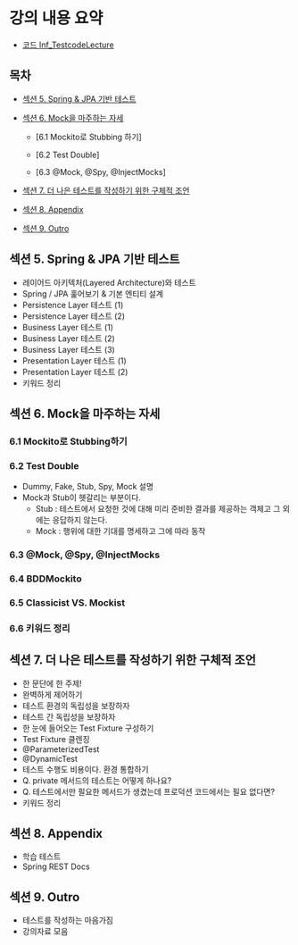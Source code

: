 # 강의 내용 요약

- [코드 Inf_TestcodeLecture](https://github.com/koratoo/Inf_TestcodeLecture.git)

## 목차

- [섹션 5. Spring & JPA 기반 테스트](#섹션-5-spring--jpa-기반-테스트)

- [섹션 6. Mock을 마주하는 자세](#섹션-6-mock을-마주하는-자세)

  - [6.1 Mockito로 Stubbing 하기]

  - [6.2 Test Double]

  - [6.3 @Mock, @Spy, @InjectMocks]

- [섹션 7. 더 나은 테스트를 작성하기 위한 구체적 조언](#섹션-7-더-나은-테스트를-작성하기-위한-구체적-조언)
- [섹션 8. Appendix](#섹션-8-appendix)
- [섹션 9. Outro](#섹션-9-outro)

## 섹션 5. Spring & JPA 기반 테스트

- 레이어드 아키텍처(Layered Architecture)와 테스트
- Spring / JPA 훑어보기 & 기본 엔티티 설계
- Persistence Layer 테스트 (1)
- Persistence Layer 테스트 (2)
- Business Layer 테스트 (1)
- Business Layer 테스트 (2)
- Business Layer 테스트 (3)
- Presentation Layer 테스트 (1)
- Presentation Layer 테스트 (2)
- 키워드 정리

## 섹션 6. Mock을 마주하는 자세

### 6.1 Mockito로 Stubbing하기

### 6.2 Test Double

- Dummy, Fake, Stub, Spy, Mock 설명
- Mock과 Stub이 헷갈리는 부분이다.
  - Stub : 테스트에서 요청한 것에 대해 미리 준비한 결과를 제공하는 객체고 그 외에는 응답하지 않는다.
  - Mock : 행위에 대한 기대를 명세하고 그에 따라 동작

### 6.3 @Mock, @Spy, @InjectMocks

### 6.4 BDDMockito

### 6.5 Classicist VS. Mockist

### 6.6 키워드 정리

## 섹션 7. 더 나은 테스트를 작성하기 위한 구체적 조언

- 한 문단에 한 주제!
- 완벽하게 제어하기
- 테스트 환경의 독립성을 보장하자
- 테스트 간 독립성을 보장하자
- 한 눈에 들어오는 Test Fixture 구성하기
- Test Fixture 클렌징
- @ParameterizedTest
- @DynamicTest
- 테스트 수행도 비용이다. 환경 통합하기
- Q. private 메서드의 테스트는 어떻게 하나요?
- Q. 테스트에서만 필요한 메서드가 생겼는데 프로덕션 코드에서는 필요 없다면?
- 키워드 정리

## 섹션 8. Appendix

- 학습 테스트
- Spring REST Docs

## 섹션 9. Outro

- 테스트를 작성하는 마음가짐
- 강의자료 모음

